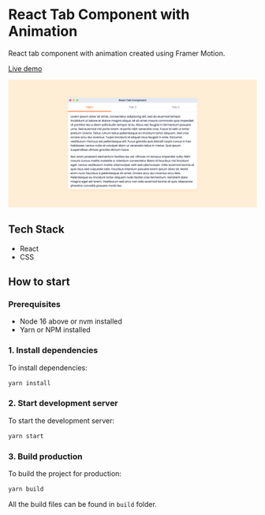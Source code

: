 # React Tab Component with Animation

React tab component with animation created using Framer Motion.

[Live demo](https://icelam.github.io/just-for-fun/react-tab-component/)

![Screenshot](./screenshot.png)

## Tech Stack

- React
- CSS

## How to start

### Prerequisites

- Node 16 above or nvm installed
- Yarn or NPM installed

### 1. Install dependencies

To install dependencies:

```bash
yarn install
```

### 2. Start development server

To start the development server:

```bash
yarn start
```

### 3. Build production

To build the project for production:

```bash
yarn build
```

All the build files can be found in `build` folder.
